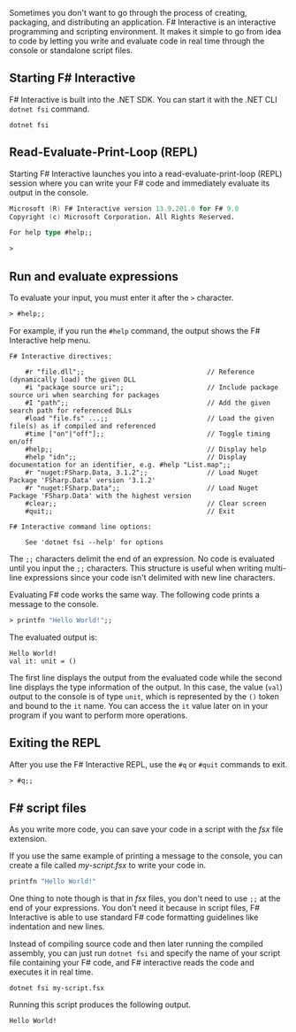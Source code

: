 Sometimes you don't want to go through the process of creating, packaging, and distributing an application. F# Interactive is an interactive programming and scripting environment. It makes it simple to go from idea to code by letting you write and evaluate code in real time through the console or standalone script files.

## Starting F# Interactive

F# Interactive is built into the .NET SDK. You can start it with the .NET CLI `dotnet fsi` command.

```dotnetcli
dotnet fsi
```

## Read-Evaluate-Print-Loop (REPL)

Starting F# Interactive launches you into a read-evaluate-print-loop (REPL) session where you can write your F# code and immediately evaluate its output in the console.

```fsharp
Microsoft (R) F# Interactive version 13.9.201.0 for F# 9.0 
Copyright (c) Microsoft Corporation. All Rights Reserved.

For help type #help;;

>
```

## Run and evaluate expressions

To evaluate your input, you must enter it after the `>` character.

```fsharp
> #help;;
```

For example, if you run the `#help` command, the output shows the F# Interactive help menu.

```console
F# Interactive directives:

    #r "file.dll";;                               // Reference (dynamically load) the given DLL
    #i "package source uri";;                     // Include package source uri when searching for packages
    #I "path";;                                   // Add the given search path for referenced DLLs
    #load "file.fs" ...;;                         // Load the given file(s) as if compiled and referenced
    #time ["on"|"off"];;                          // Toggle timing on/off
    #help;;                                       // Display help
    #help "idn";;                                 // Display documentation for an identifier, e.g. #help "List.map";;
    #r "nuget:FSharp.Data, 3.1.2";;               // Load Nuget Package 'FSharp.Data' version '3.1.2'
    #r "nuget:FSharp.Data";;                      // Load Nuget Package 'FSharp.Data' with the highest version
    #clear;;                                      // Clear screen
    #quit;;                                       // Exit
    
F# Interactive command line options:

    See 'dotnet fsi --help' for options
```

The `;;` characters delimit the end of an expression. No code is evaluated until you input the `;;` characters. This structure is useful when writing multi-line expressions since your code isn't delimited with new line characters.

Evaluating F# code works the same way. The following code prints a message to the console.

```fsharp
> printfn "Hello World!";;
```

The evaluated output is:

```console
Hello World!
val it: unit = ()
```

The first line displays the output from the evaluated code while the second line displays the type information of the output. In this case, the value (`val`) output to the console is of type `unit`, which is represented by the `()` token and bound to the `it` name. You can access the `it` value later on in your program if you want to perform more operations.

## Exiting the REPL

After you use the F# Interactive REPL, use the `#q` or `#quit` commands to exit.

```fsharp
> #q;;
```

## F# script files

As you write more code, you can save your code in a script with the *fsx* file extension.

If you use the same example of printing a message to the console, you can create a file called *my-script.fsx* to write your code in.

```fsharp
printfn "Hello World!"
```

One thing to note though is that in *fsx* files, you don't need to use `;;` at the end of your expressions. You don't need it because in script files, F# Interactive is able to use standard F# code formatting guidelines like indentation and new lines.

Instead of compiling source code and then later running the compiled assembly, you can just run `dotnet fsi` and specify the name of your script file containing your F# code, and F# interactive reads the code and executes it in real time.

```dotnetcli
dotnet fsi my-script.fsx
```

Running this script produces the following output.

```console
Hello World!
```
